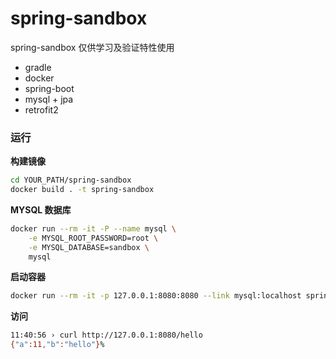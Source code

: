 # spring-sandbox

spring-sandbox 仅供学习及验证特性使用

* gradle
* docker
* spring-boot
* mysql + jpa
* retrofit2

### 运行

**构建镜像**

```bash
cd YOUR_PATH/spring-sandbox
docker build . -t spring-sandbox
```

**MYSQL 数据库**

```bash
docker run --rm -it -P --name mysql \
	-e MYSQL_ROOT_PASSWORD=root \
	-e MYSQL_DATABASE=sandbox \
	mysql
```

**启动容器**

```bash
docker run --rm -it -p 127.0.0.1:8080:8080 --link mysql:localhost spring-sandbox
```

**访问**

```bash
11:40:56 › curl http://127.0.0.1:8080/hello
{"a":11,"b":"hello"}%

```


